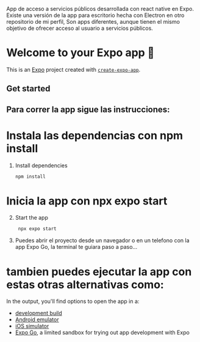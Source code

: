 App de acceso a servicios públicos desarrollada con react native en Expo.
Existe una versión de la app para escritorio hecha con Electron en otro repositorio de mi perfil, Son apps diferentes, aunque tienen el mismo objetivo de ofrecer acceso al usuario a servicios públicos.

# Welcome to your Expo app 👋

This is an [Expo](https://expo.dev) project created with [`create-expo-app`](https://www.npmjs.com/package/create-expo-app).

## Get started
## Para correr la app sigue las instrucciones:

# Instala las dependencias con npm install
1. Install dependencies

   ```bash
   npm install
   ```

# Inicia la app con npx expo start
2. Start the app

   ```bash
    npx expo start
   ```

3. Puedes abrir el proyecto desde un navegador o en un telefono con la app Expo Go, la terminal te guiara paso a paso...
# tambien puedes ejecutar la app con estas otras alternativas como:
In the output, you'll find options to open the app in a:

- [development build](https://docs.expo.dev/develop/development-builds/introduction/)
- [Android emulator](https://docs.expo.dev/workflow/android-studio-emulator/)
- [iOS simulator](https://docs.expo.dev/workflow/ios-simulator/)
- [Expo Go](https://expo.dev/go), a limited sandbox for trying out app development with Expo
